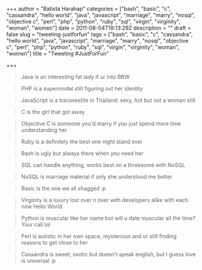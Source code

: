 +++
author = "Batista Harahap"
categories = ["bash", "basic", "c", "cassandra", "hello world", "java", "javascript", "marriage", "marry", "nosql", "objective c", "perl", "php", "python", "ruby", "sql", "virgin", "virginity", "woman", "women"]
date = 2011-08-04T19:13:29Z
description = ""
draft = false
slug = "tweeting-justforfun"
tags = ["bash", "basic", "c", "cassandra", "hello world", "java", "javascript", "marriage", "marry", "nosql", "objective c", "perl", "php", "python", "ruby", "sql", "virgin", "virginity", "woman", "women"]
title = "Tweeting #JustForFun"

+++


<blockquote>Java is an interesting fat lady if ur into BBW</blockquote>
<blockquote>PHP is a supermodel still figuring out her identity</blockquote>
<blockquote>JavaScript is a transvestite in Thailand: sexy, hot but not a woman still</blockquote>
<blockquote>C is the girl that got away</blockquote>
<blockquote>Objective C is someone you'd marry if you just spend more time understanding her</blockquote>
<blockquote>Ruby is a definitely the best one night stand ever</blockquote>
<blockquote>Bash is ugly but always there when you need her</blockquote>
<blockquote>SQL can handle anything, works best on a threesome with NoSQL</blockquote>
<blockquote>NoSQL is marriage material if only she understood me better</blockquote>
<blockquote>Basic is the one we all shagged :p</blockquote>
<blockquote>Virginity is a luxury lost over n over with developers alike with each new Hello World</blockquote>
<blockquote>Python is muscular like her name but will u date muscular all the time? Your call lol</blockquote>
<blockquote>Perl is autistic in her own space, mysterious and ur still finding reasons to get close to her</blockquote>
<blockquote>Cassandra is sweet, exotic but doesn't speak english, but I guess love is universal :p</blockquote>